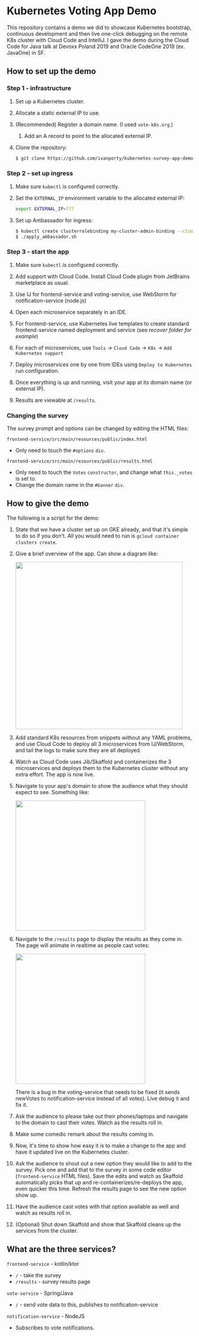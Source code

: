 # Kubernetes Voting App Demo

This repository contains a demo we did to showcase Kubernetes bootstrap, continuous development and then live one-click debugging on the remote K8s cluster with Cloud Code and IntelliJ. I gave the demo during the Cloud Code for Java talk at Devoxx Poland 2019 and Oracle CodeOne 2019 (ex. JavaOne) in SF.

## How to set up the demo

### Step 1 - infrastructure

1. Set up a Kubernetes cluster.

1. Allocate a static external IP to use.

1. (Recommended) Register a domain name. (I used `vote-k8s.org`.)

    1. Add an A record to point to the allocated external IP.
    
1. Clone the repository:

    ```bash
    $ git clone https://github.com/ivanporty/kubernetes-survey-app-demo
    ```

### Step 2 - set up ingress

1. Make sure `kubectl` is configured correctly.

1. Set the `EXTERNAL_IP` environment variable to the allocated external IP:

    ```bash
    export EXTERNAL_IP=???
    ```

1. Set up Ambassador for ingress:

    ```bash
    $ kubectl create clusterrolebinding my-cluster-admin-binding --clusterrole=cluster-admin --user=$(gcloud info --format="value(config.account)")
    $ ./apply_ambassador.sh
    ```

### Step 3 - start the app

1. Make sure `kubectl` is configured correctly.

1. Add support with Cloud Code. Install Cloud Code plugin from JetBrains marketplace as usual.

2. Use IJ for frontend-service and voting-service, use WebStorm for notification-service (node.js)

3. Open each microservice separately in an IDE.

4. For frontend-service, use Kubernetes live templates to create standard frontend-service named deployment and service (see _recover folder for example_)

5. For each of microservices, use `Tools` -> `Cloud Code` -> `K8s` -> `Add Kubernetes support`

6. Deploy microservices one by one from IDEs using `Deploy to Kubernetes` run configuration.

1. Once everything is up and running, visit your app at its domain name (or external IP).

1. Results are viewable at `/results`.

### Changing the survey

The survey prompt and options can be changed by editing the HTML files:

`frontend-service/src/main/resources/public/index.html`

- Only need to touch the `#options` `div`.

`frontend-service/src/main/resources/public/results.html`

- Only need to touch the `Votes` `constructor`, and change what `this._votes` is set to.
- Change the domain name in the `#banner` `div`.

## How to give the demo

The following is a script for the demo:

1. State that we have a cluster set up on GKE already, and that it's simple to do so if you don't. All you would need to run is `gcloud container clusters create`.

1. Give a brief overview of the app. Can show a diagram like:

    <img src="assets/survey-app-architecture.png" width="450px" />
    
1. Add standard K8s resources from snippets without any YAML problems, and use Cloud Code to deploy all 3 microservices from IJ/WebStorm, and tail the logs to make sure they are all deployed.


1. Watch as Cloud Code uses Jib/Skaffold and containerizes the 3 microservices and deploys them to the Kubernetes cluster without any extra effort. The app is now live.

1. Navigate to your app's domain to show the audience what they should expect to see. Something like:

    <img src="assets/survey-app-vote-page.png" width="350px" />

1. Navigate to the `/results` page to display the results as they come in. The page will animate in realtime as people cast votes:

    <img src="assets/survey-app-results-page.png" width="350px" />
    
    There is a bug in the voting-service that needs to be fixed (it sends newVotes to notification-service instead of all votes). Live debug it and fix it.

1. Ask the audience to please take out their phones/laptops and navigate to the domain to cast their votes. Watch as the results roll in.

1. Make some comedic remark about the results coming in.

1. Now, it's time to show how easy it is to make a change to the app and have it updated live on the Kubernetes cluster.

1. Ask the audience to shout out a new option they would like to add to the survey. Pick one and add that to the survey in some code editor (`frontend-service` HTML files). Save the edits and watch as Skaffold automatically picks that up and re-containerizes/re-deploys the app, even quicker this time. Refresh the results page to see the new option show up.

1. Have the audience cast votes with that option available as well and watch as results roll in.

1. (Optional) Shut down Skaffold and show that Skaffold cleans up the services from the cluster. 

## What are the three services?

`frontend-service` - kotlin/ktor

- `/` - take the survey
- `/results` - survey results page

`vote-service` - Spring/Java

- `/` - send vote data to this, publishes to notification-service

`notification-service` - NodeJS

- Subscribes to vote notifications.
